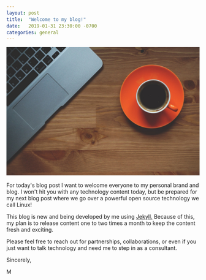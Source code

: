 ```yaml
---
layout: post
title:  "Welcome to my blog!"
date:   2019-01-31 23:30:00 -0700
categories: general
---
```


![Basic](/assets/cup-of-coffee.jpg)

For today's blog post I want to welcome everyone to my personal brand and blog. I won't hit you with any technology content today, but be prepared for my next blog post where we go over a powerful open source technology we call Linux!

This blog is new and being developed by me using [Jekyll.](https://jekyllrb.com/) Because of this, my plan is to release content one to two times a month to keep the content fresh and exciting.

Please feel free to reach out for partnerships, collaborations, or even if you just want to talk technology and need me to step in as a consultant.

Sincerely,&nbsp;

M
